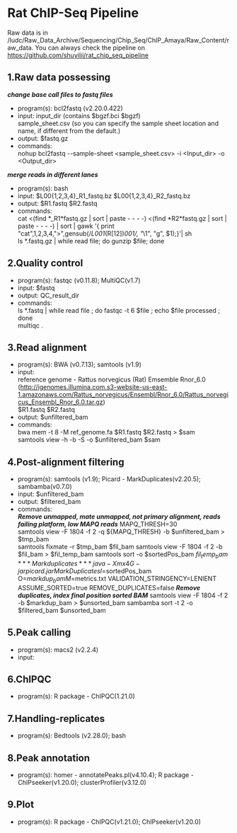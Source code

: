 # Rat ChIP-Seq Pipeline
Raw data is in /ludc/Raw_Data_Archive/Sequencing/Chip_Seq/ChIP_Amaya/Raw_Content/raw_data.
You can always check the pipeline on https://github.com/shuyilii/rat_chip_seq_pipeline
## 1.Raw data possessing
***change base call files to fastq files***
* program(s): bcl2fastq (v2.20.0.422)
* input: input_dir (contains $bgzf.bci $bgzf)  
sample_sheet.csv (so you can specify the sample sheet location and name, if different from the default.)
* output: $fastq.gz
* commands:  
nohup bcl2fastq --sample-sheet <sample_sheet.csv> -i <Input_dir> -o <Output_dir>

***merge reads in different lanes***
* program(s): bash
* input: $L00{1,2,3,4}_R1_fastq.bz $L00{1,2,3,4}_R2_fastq.bz
* output: $R1.fastq $R2.fastq
* commands:  
cat <(find \*_R1\*fastq.gz | sort | paste - - - -) <(find \*R2\*fastq.gz | sort | paste - - - -) | sort | gawk '{ print "cat",$1,$2,$3,$4,">",gensub(/_L001_(R[12])_001/, "_\\1", "g", $1);}'| sh  
ls \*.fastq.gz | while read file; do gunzip $file; done

## 2.Quality control
* program(s): fastqc (v0.11.8); MultiQC(v1.7)
* input: $fastq
* output: QC_result_dir
* commands:  
ls \*.fastq | while read file ; do fastqc -t 6 $file ; echo $file processed ; done  
multiqc .

## 3.Read alignment
* program(s): BWA (v0.7.13); samtools (v1.9)
* input:  
reference genome - Rattus norvegicus (Rat) Emsemble Rnor_6.0 (http://igenomes.illumina.com.s3-website-us-east-1.amazonaws.com/Rattus_norvegicus/Ensembl/Rnor_6.0/Rattus_norvegicus_Ensembl_Rnor_6.0.tar.gz)  
$R1.fastq $R2.fastq
* output:
$unfiltered_bam
* commands:  
bwa mem -t 8 -M ref_genome.fa $R1.fastq $R2.fastq > $sam  
samtools view -h -b -S -o $unfiltered_bam $sam

## 4.Post-alignment filtering
* program(s): samtools (v1.9); Picard - MarkDuplicates(v2.20.5); sambamba(v0.7.0)
* input: $unfiltered_bam
* output: $filtered_bam
* commands:  
***Remove  unmapped, mate unmapped, not primary alignment, reads failing platform, low MAPQ reads***
MAPQ_THRESH=30  
samtools view -F 1804 -f 2 -q ${MAPQ_THRESH} -b $unfiltered_bam > $tmp_bam  
samtools fixmate -r $tmp_bam $fil_bam
samtools view -F 1804 -f 2 -b $fil_bam > $fil_temp_bam
samtools sort -o $sortedPos_bam $fil_temp_bam
***Mark duplicates***
java -Xmx4G -jar picard.jar MarkDuplicates I=$sortedPos_bam O=$markdup_bam M=$metrics.txt VALIDATION_STRINGENCY=LENIENT ASSUME_SORTED=true REMOVE_DUPLICATES=false
***Remove duplicates, index final position sorted BAM***
samtools view -F 1804 -f 2 -b $markdup_bam > $unsorted_bam
sambamba sort -t 2 -o $filtered_bam $unsorted_bam

## 5.Peak calling
* program(s): macs2 (v2.2.4)
* input:

## 6.ChIPQC
* program(s): R package - ChIPQC(1.21.0)

## 7.Handling-replicates
* program(s): Bedtools (v2.28.0); bash

## 8.Peak annotation
* program(s): homer - annotatePeaks.pl(v4.10.4); R package - ChIPseeker(v1.20.0); clusterProfiler(v3.12.0)

## 9.Plot
* program(s): R package - ChIPQC(v1.21.0); ChIPseeker(v1.20.0)
